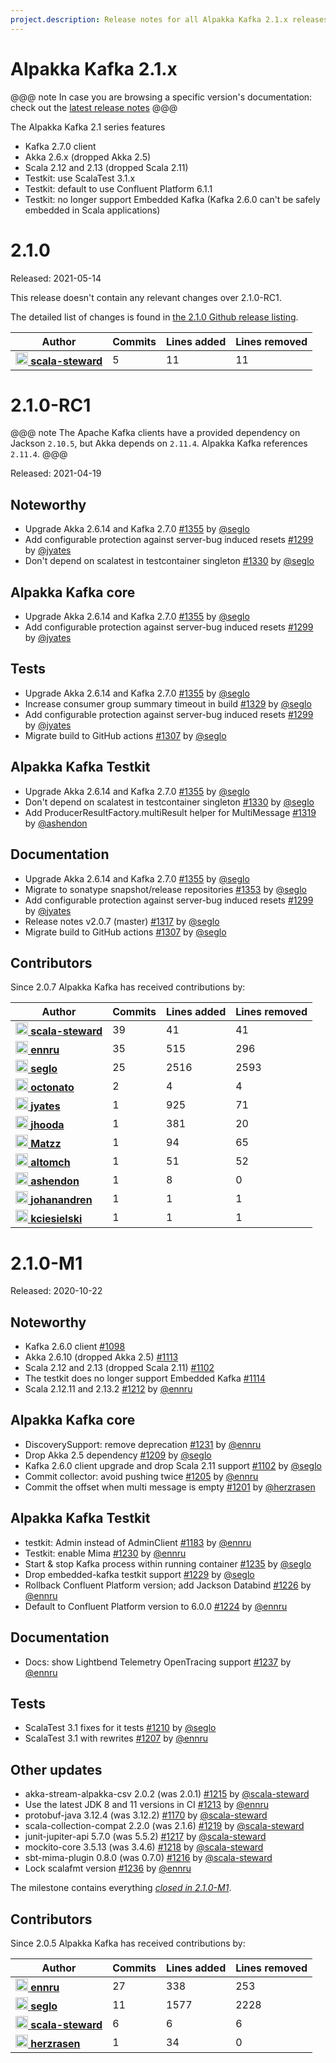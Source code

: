 ```yaml
---
project.description: Release notes for all Alpakka Kafka 2.1.x releases.
---
```

# Alpakka Kafka 2.1.x

@@@ note
In case you are browsing a specific version's documentation: check out the [latest release notes](https://doc.akka.io/docs/alpakka-kafka/current/release-notes/index.html)
@@@

The Alpakka Kafka 2.1 series features

* Kafka 2.7.0 client
* Akka 2.6.x (dropped Akka 2.5)
* Scala 2.12 and 2.13 (dropped Scala 2.11)
* Testkit: use ScalaTest 3.1.x
* Testkit: default to use Confluent Platform 6.1.1
* Testkit: no longer support Embedded Kafka (Kafka 2.6.0 can't be safely embedded in Scala applications)

# 2.1.0

Released: 2021-05-14

This release doesn't contain any relevant changes over 2.1.0-RC1.

The detailed list of changes is found in [the 2.1.0 Github release listing](https://github.com/akka/alpakka-kafka/releases/tag/v2.1.0).

| Author | Commits | Lines added | Lines removed |
| ------ | ------- | ----------- | ------------- |
| [<img width="20" alt="scala-steward" src="https://avatars.githubusercontent.com/u/43047562?v=4&amp;s=40"/> **scala-steward**](https://github.com/scala-steward) | 5 | 11 | 11 |

# 2.1.0-RC1

@@@ note
The Apache Kafka clients have a provided dependency on Jackson `2.10.5`, but Akka depends on `2.11.4`.
Alpakka Kafka references `2.11.4`.
@@@

Released: 2021-04-19

## Noteworthy

- Upgrade Akka 2.6.14 and Kafka 2.7.0 [#1355](https://github.com/akka/alpakka-kafka/issues/1355) by [@seglo](https://github.com/seglo)
- Add configurable protection against server-bug induced resets [#1299](https://github.com/akka/alpakka-kafka/issues/1299) by [@jyates](https://github.com/jyates)
- Don't depend on scalatest in testcontainer singleton [#1330](https://github.com/akka/alpakka-kafka/issues/1330) by [@seglo](https://github.com/seglo)

## Alpakka Kafka core

- Upgrade Akka 2.6.14 and Kafka 2.7.0 [#1355](https://github.com/akka/alpakka-kafka/issues/1355) by [@seglo](https://github.com/seglo)
- Add configurable protection against server-bug induced resets [#1299](https://github.com/akka/alpakka-kafka/issues/1299) by [@jyates](https://github.com/jyates)

## Tests

- Upgrade Akka 2.6.14 and Kafka 2.7.0 [#1355](https://github.com/akka/alpakka-kafka/issues/1355) by [@seglo](https://github.com/seglo)
- Increase consumer group summary timeout in build [#1329](https://github.com/akka/alpakka-kafka/issues/1329) by [@seglo](https://github.com/seglo)
- Add configurable protection against server-bug induced resets [#1299](https://github.com/akka/alpakka-kafka/issues/1299) by [@jyates](https://github.com/jyates)
- Migrate build to GitHub actions [#1307](https://github.com/akka/alpakka-kafka/issues/1307) by [@seglo](https://github.com/seglo)

## Alpakka Kafka Testkit

- Upgrade Akka 2.6.14 and Kafka 2.7.0 [#1355](https://github.com/akka/alpakka-kafka/issues/1355) by [@seglo](https://github.com/seglo)
- Don't depend on scalatest in testcontainer singleton [#1330](https://github.com/akka/alpakka-kafka/issues/1330) by [@seglo](https://github.com/seglo)
- Add ProducerResultFactory.multiResult helper for MultiMessage [#1319](https://github.com/akka/alpakka-kafka/issues/1319) by [@ashendon](https://github.com/ashendon)

## Documentation

- Upgrade Akka 2.6.14 and Kafka 2.7.0 [#1355](https://github.com/akka/alpakka-kafka/issues/1355) by [@seglo](https://github.com/seglo)
- Migrate to sonatype snapshot/release repositories [#1353](https://github.com/akka/alpakka-kafka/issues/1353) by [@seglo](https://github.com/seglo)
- Add configurable protection against server-bug induced resets [#1299](https://github.com/akka/alpakka-kafka/issues/1299) by [@jyates](https://github.com/jyates)
- Release notes v2.0.7 (master) [#1317](https://github.com/akka/alpakka-kafka/issues/1317) by [@seglo](https://github.com/seglo)
- Migrate build to GitHub actions [#1307](https://github.com/akka/alpakka-kafka/issues/1307) by [@seglo](https://github.com/seglo)

## Contributors 

Since 2.0.7 Alpakka Kafka has received contributions by:

| Author | Commits | Lines added | Lines removed |
| ------ | ------- | ----------- | ------------- |
| [<img width="20" alt="scala-steward" src="https://avatars.githubusercontent.com/u/43047562?v=4&amp;s=40"/> **scala-steward**](https://github.com/scala-steward) | 39 | 41 | 41 |
| [<img width="20" alt="ennru" src="https://avatars.githubusercontent.com/u/458526?v=4&amp;s=40"/> **ennru**](https://github.com/ennru) | 35 | 515 | 296 |
| [<img width="20" alt="seglo" src="https://avatars.githubusercontent.com/u/1148412?v=4&amp;s=40"/> **seglo**](https://github.com/seglo) | 25 | 2516 | 2593 |
| [<img width="20" alt="octonato" src="https://avatars.githubusercontent.com/u/502982?v=4&amp;s=40"/> **octonato**](https://github.com/octonato) | 2 | 4 | 4 |
| [<img width="20" alt="jyates" src="https://avatars.githubusercontent.com/u/197388?v=4&amp;s=40"/> **jyates**](https://github.com/jyates) | 1 | 925 | 71 |
| [<img width="20" alt="jhooda" src="https://avatars.githubusercontent.com/u/2099200?v=4&amp;s=40"/> **jhooda**](https://github.com/jhooda) | 1 | 381 | 20 |
| [<img width="20" alt="Matzz" src="https://avatars.githubusercontent.com/u/1036919?v=4&amp;s=40"/> **Matzz**](https://github.com/Matzz) | 1 | 94 | 65 |
| [<img width="20" alt="altomch" src="https://avatars.githubusercontent.com/u/8770929?v=4&amp;s=40"/> **altomch**](https://github.com/altomch) | 1 | 51 | 52 |
| [<img width="20" alt="ashendon" src="https://avatars.githubusercontent.com/u/13709042?v=4&amp;s=40"/> **ashendon**](https://github.com/ashendon) | 1 | 8 | 0 |
| [<img width="20" alt="johanandren" src="https://avatars.githubusercontent.com/u/666915?v=4&amp;s=40"/> **johanandren**](https://github.com/johanandren) | 1 | 1 | 1 |
| [<img width="20" alt="kciesielski" src="https://avatars.githubusercontent.com/u/1413553?v=4&amp;s=40"/> **kciesielski**](https://github.com/kciesielski) | 1 | 1 | 1 |

# 2.1.0-M1

Released: 2020-10-22

## Noteworthy

* Kafka 2.6.0 client [#1098](https://github.com/akka/alpakka-kafka/issues/1098)
* Akka 2.6.10 (dropped Akka 2.5) [#1113](https://github.com/akka/alpakka-kafka/issues/1113)
* Scala 2.12 and 2.13 (dropped Scala 2.11) [#1102](https://github.com/akka/alpakka-kafka/issues/1102)
* The testkit does no longer support Embedded Kafka [#1114](https://github.com/akka/alpakka-kafka/issues/1114)
* Scala 2.12.11 and 2.13.2 [#1212](https://github.com/akka/alpakka-kafka/issues/1212) by [@ennru](https://github.com/ennru)

## Alpakka Kafka core

- DiscoverySupport: remove deprecation [#1231](https://github.com/akka/alpakka-kafka/issues/1231) by [@ennru](https://github.com/ennru)
- Drop Akka 2.5 dependency [#1209](https://github.com/akka/alpakka-kafka/issues/1209) by [@seglo](https://github.com/seglo)
- Kafka 2.6.0 client upgrade and drop Scala 2.11 support [#1102](https://github.com/akka/alpakka-kafka/issues/1102) by [@seglo](https://github.com/seglo)
- Commit collector: avoid pushing twice [#1205](https://github.com/akka/alpakka-kafka/issues/1205) by [@ennru](https://github.com/ennru)
- Commit the offset when multi message is empty [#1201](https://github.com/akka/alpakka-kafka/issues/1201) by [@herzrasen](https://github.com/herzrasen)

## Alpakka Kafka Testkit

- testkit: Admin instead of AdminClient [#1183](https://github.com/akka/alpakka-kafka/issues/1183) by [@ennru](https://github.com/ennru)
- Testkit: enable Mima [#1230](https://github.com/akka/alpakka-kafka/issues/1230) by [@ennru](https://github.com/ennru)
- Start & stop Kafka process within running container [#1235](https://github.com/akka/alpakka-kafka/issues/1235) by [@seglo](https://github.com/seglo)
- Drop embedded-kafka testkit support [#1229](https://github.com/akka/alpakka-kafka/issues/1229) by [@seglo](https://github.com/seglo)
- Rollback Confluent Platform version; add Jackson Databind [#1226](https://github.com/akka/alpakka-kafka/issues/1226) by [@ennru](https://github.com/ennru)
- Default to Confluent Platform version to 6.0.0 [#1224](https://github.com/akka/alpakka-kafka/issues/1224) by [@ennru](https://github.com/ennru)

## Documentation

- Docs: show Lightbend Telemetry OpenTracing support [#1237](https://github.com/akka/alpakka-kafka/issues/1237) by [@ennru](https://github.com/ennru)

## Tests

- ScalaTest 3.1 fixes for it tests [#1210](https://github.com/akka/alpakka-kafka/issues/1210) by [@seglo](https://github.com/seglo)
- ScalaTest 3.1 with rewrites [#1207](https://github.com/akka/alpakka-kafka/issues/1207) by [@ennru](https://github.com/ennru)

## Other updates

- akka-stream-alpakka-csv 2.0.2 (was 2.0.1) [#1215](https://github.com/akka/alpakka-kafka/issues/1215) by [@scala-steward](https://github.com/scala-steward)
- Use the latest JDK 8 and 11 versions in CI [#1213](https://github.com/akka/alpakka-kafka/issues/1213) by [@ennru](https://github.com/ennru)
- protobuf-java 3.12.4 (was 3.12.2) [#1170](https://github.com/akka/alpakka-kafka/issues/1170) by [@scala-steward](https://github.com/scala-steward)
- scala-collection-compat 2.2.0 (was 2.1.6) [#1219](https://github.com/akka/alpakka-kafka/issues/1219) by [@scala-steward](https://github.com/scala-steward)
- junit-jupiter-api 5.7.0 (was 5.5.2) [#1217](https://github.com/akka/alpakka-kafka/issues/1217) by [@scala-steward](https://github.com/scala-steward)
- mockito-core 3.5.13 (was 3.4.6) [#1218](https://github.com/akka/alpakka-kafka/issues/1218) by [@scala-steward](https://github.com/scala-steward)
- sbt-mima-plugin 0.8.0 (was 0.7.0) [#1216](https://github.com/akka/alpakka-kafka/issues/1216) by [@scala-steward](https://github.com/scala-steward)
- Lock scalafmt version [#1236](https://github.com/akka/alpakka-kafka/issues/1236) by [@ennru](https://github.com/ennru)

The milestone contains everything [*closed in 2.1.0-M1*](https://github.com/akka/alpakka-kafka/issues?q=is%3Aclosed+milestone%3A2.1.0-M1).

## Contributors

Since 2.0.5 Alpakka Kafka has received contributions by:

| Author | Commits | Lines added | Lines removed |
| ------ | ------- | ----------- | ------------- |
| [<img width="20" alt="ennru" src="https://avatars3.githubusercontent.com/u/458526?v=4&amp;s=40"/> **ennru**](https://github.com/ennru) | 27 | 338 | 253 |
| [<img width="20" alt="seglo" src="https://avatars2.githubusercontent.com/u/1148412?v=4&amp;s=40"/> **seglo**](https://github.com/seglo) | 11 | 1577 | 2228 |
| [<img width="20" alt="scala-steward" src="https://avatars1.githubusercontent.com/u/43047562?v=4&amp;s=40"/> **scala-steward**](https://github.com/scala-steward) | 6 | 6 | 6 |
| [<img width="20" alt="herzrasen" src="https://avatars3.githubusercontent.com/u/20834977?v=4&amp;s=40"/> **herzrasen**](https://github.com/herzrasen) | 1 | 34 | 0 |
